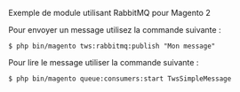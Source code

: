 Exemple de module utilisant RabbitMQ pour Magento 2

Pour envoyer un message utilisez la commande suivante :
```
$ php bin/magento tws:rabbitmq:publish "Mon message"
```

Pour lire le message utiliser la commande suivante :
```
$ php bin/magento queue:consumers:start TwsSimpleMessage
```
